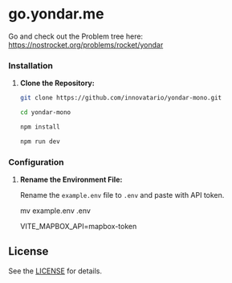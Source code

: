 # go.yondar.me

Go and check out the Problem tree here: https://nostrocket.org/problems/rocket/yondar

### Installation

1. **Clone the Repository:**

    ```bash
    git clone https://github.com/innovatario/yondar-mono.git

    cd yondar-mono
    
    npm install

    npm run dev
    ```

### Configuration

 1. **Rename the Environment File:**

    Rename the `example.env` file to `.env` and paste with API token. 

    mv example.env .env
 
    VITE_MAPBOX_API=mapbox-token


## License

See the [LICENSE](./LICENSE) for details.

